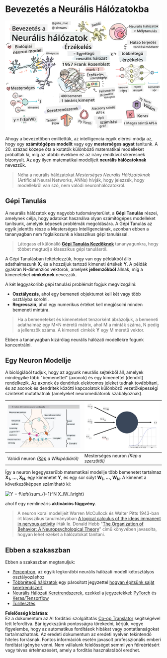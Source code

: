 <!--
CO_OP_TRANSLATOR_METADATA:
{
  "original_hash": "1c6b8c7c1778a35fc1139b7f2aecb7b3",
  "translation_date": "2025-08-25T23:41:35+00:00",
  "source_file": "lessons/3-NeuralNetworks/README.md",
  "language_code": "hu"
}
-->
# Bevezetés a Neurális Hálózatokba

![Összefoglaló a Neurális Hálózatok bevezetőjéről egy rajzban](../../../../translated_images/ai-neuralnetworks.1c687ae40bc86e834f497844866a26d3e0886650a67a4bbe29442e2f157d3b18.hu.png)

Ahogy a bevezetőben említettük, az intelligencia egyik elérési módja az, hogy egy **számítógépes modellt** vagy egy **mesterséges agyat** tanítunk. A 20. század közepe óta a kutatók különböző matematikai modelleket próbáltak ki, míg az utóbbi években ez az irány rendkívül sikeresnek bizonyult. Az agy ilyen matematikai modelljeit **neurális hálózatoknak** nevezzük.

> Néha a neurális hálózatokat *Mesterséges Neurális Hálózatoknak* (Artificial Neural Networks, ANNs) hívják, hogy jelezzék, hogy modellekről van szó, nem valódi neuronhálózatokról.

## Gépi Tanulás

A neurális hálózatok egy nagyobb tudományterület, a **Gépi Tanulás** részei, amelynek célja, hogy adatokat használva olyan számítógépes modelleket tanítsunk, amelyek képesek problémák megoldására. A Gépi Tanulás az egyik jelentős része a Mesterséges Intelligenciának, azonban ebben a tananyagban nem foglalkozunk a klasszikus gépi tanulással.

> Látogass el különálló **[Gépi Tanulás Kezdőknek](http://github.com/microsoft/ml-for-beginners)** tananyagunkra, hogy többet megtudj a klasszikus gépi tanulásról.

A Gépi Tanulásban feltételezzük, hogy van egy példákból álló adathalmazunk **X**, és a hozzájuk tartozó kimeneti értékek **Y**. A példák gyakran N-dimenziós vektorok, amelyek **jellemzőkből** állnak, míg a kimeneteket **címkéknek** nevezzük.

A két leggyakoribb gépi tanulási problémát fogjuk megvizsgálni:

* **Osztályozás**, ahol egy bemeneti objektumot kell két vagy több osztályba sorolni.
* **Regresszió**, ahol egy numerikus értéket kell megjósolni minden bemeneti mintára.

> Ha a bemeneteket és kimeneteket tenzorként ábrázoljuk, a bemeneti adathalmaz egy M×N méretű mátrix, ahol M a minták száma, N pedig a jellemzők száma. A kimeneti címkék **Y** egy M méretű vektor.

Ebben a tananyagban kizárólag neurális hálózati modellekre fogunk koncentrálni.

## Egy Neuron Modellje

A biológiából tudjuk, hogy az agyunk neurális sejtekből áll, amelyek mindegyike több "bemenettel" (axonok) és egy kimenettel (dendrit) rendelkezik. Az axonok és dendritek elektromos jeleket tudnak továbbítani, és az axonok és dendritek közötti kapcsolatok különböző vezetőképességi szinteket mutathatnak (amelyeket neuromediátorok szabályoznak).

![Neuron modellje](../../../../translated_images/synapse-wikipedia.ed20a9e4726ea1c6a3ce8fec51c0b9bec6181946dca0fe4e829bc12fa3bacf01.hu.jpg) | ![Neuron modellje](../../../../translated_images/artneuron.1a5daa88d20ebe6f5824ddb89fba0bdaaf49f67e8230c1afbec42909df1fc17e.hu.png)
----|----
Valódi neuron *([Kép](https://en.wikipedia.org/wiki/Synapse#/media/File:SynapseSchematic_lines.svg) a Wikipédiáról)* | Mesterséges neuron *(Kép a szerzőtől)*

Így a neuron legegyszerűbb matematikai modellje több bemenetet tartalmaz **X<sub>1</sub>, ..., X<sub>N</sub>**, egy kimenetet **Y**, és egy sor súlyt **W<sub>1</sub>, ..., W<sub>N</sub>**. A kimenet a következőképpen számítható ki:

<img src="images/netout.png" alt="Y = f\left(\sum_{i=1}^N X_iW_i\right)" width="131" height="53" align="center"/>

ahol **f** egy nemlineáris **aktivációs függvény**.

> A neuron korai modelljeit Warren McCullock és Walter Pitts 1943-ban írt klasszikus tanulmányában [A logical calculus of the ideas immanent in nervous activity](https://www.cs.cmu.edu/~./epxing/Class/10715/reading/McCulloch.and.Pitts.pdf) írták le. Donald Hebb "[The Organization of Behavior: A Neuropsychological Theory](https://books.google.com/books?id=VNetYrB8EBoC)" című könyvében javasolta, hogyan lehet ezeket a hálózatokat tanítani.

## Ebben a szakaszban

Ebben a szakaszban megtanuljuk:
* [Perceptron](03-Perceptron/README.md), az egyik legkorábbi neurális hálózati modell kétosztályos osztályozáshoz
* [Többrétegű hálózatok](04-OwnFramework/README.md) egy párosított jegyzettel [hogyan építsünk saját keretrendszert](../../../../lessons/3-NeuralNetworks/04-OwnFramework/OwnFramework.ipynb)
* [Neurális Hálózati Keretrendszerek](05-Frameworks/README.md), ezekkel a jegyzetekkel: [PyTorch](../../../../lessons/3-NeuralNetworks/05-Frameworks/IntroPyTorch.ipynb) és [Keras/Tensorflow](../../../../lessons/3-NeuralNetworks/05-Frameworks/IntroKerasTF.ipynb)
* [Túlillesztés](../../../../lessons/3-NeuralNetworks/05-Frameworks)

**Felelősség kizárása**:  
Ez a dokumentum az AI fordítási szolgáltatás [Co-op Translator](https://github.com/Azure/co-op-translator) segítségével lett lefordítva. Bár igyekszünk pontosságra törekedni, kérjük, vegye figyelembe, hogy az automatikus fordítások hibákat vagy pontatlanságokat tartalmazhatnak. Az eredeti dokumentum az eredeti nyelvén tekintendő hiteles forrásnak. Fontos információk esetén javasolt professzionális emberi fordítást igénybe venni. Nem vállalunk felelősséget semmilyen félreértésért vagy téves értelmezésért, amely a fordítás használatából eredhet.